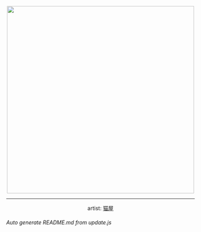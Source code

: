 
<p align="center">
  <img width="500" src="https://nekos.best/api/v2/neko/0571.png">
  <hr/>
  <center>
    artist: <a href="https://www.pixiv.net/en/artworks/93291428">猫屋</a>
  </center>
</p>


###### Auto generate README.md from update.js

